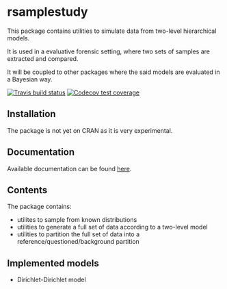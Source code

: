 # rsamplestudy

This package contains utilities to simulate data from two-level hierarchical models.

It is used in a evaluative forensic setting, where two sets of samples are extracted and compared.

It will be coupled to other packages where the said models are evaluated in a Bayesian way.

[![Travis build status](https://travis-ci.org/lgaborini/rsamplestudy.svg?branch=master)](https://travis-ci.org/lgaborini/rsamplestudy)
[![Codecov test coverage](https://codecov.io/gh/lgaborini/rsamplestudy/branch/master/graph/badge.svg)](https://codecov.io/gh/lgaborini/rsamplestudy?branch=master)

## Installation

The package is not yet on CRAN as it is very experimental.

## Documentation

Available documentation can be found [here](https://lgaborini.github.io/rsamplestudy/).

## Contents

The package contains:

- utilites to sample from known distributions
- utilities to generate a full set of data according to a two-level model
- utilities to partition the full set of data into a reference/questioned/background partition

## Implemented models

- Dirichlet-Dirichlet model
